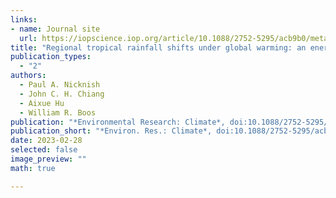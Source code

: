 ```yaml
---
links:
- name: Journal site
  url: https://iopscience.iop.org/article/10.1088/2752-5295/acb9b0/meta
title: "Regional tropical rainfall shifts under global warming: an energetic perspective"
publication_types:
  - "2"
authors:
  - Paul A. Nicknish
  - John C. H. Chiang
  - Aixue Hu
  - William R. Boos
publication: "*Environmental Research: Climate*, doi:10.1088/2752-5295/acb9b0"
publication_short: "*Environ. Res.: Climate*, doi:10.1088/2752-5295/acb9b0"
date: 2023-02-28
selected: false
image_preview: ""
math: true

---
```

